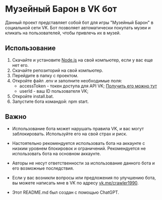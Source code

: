 # Музейный Барон в VK бот

Данный проект представляет собой бот для игры "Музейный Барон" в социальной сети VK. Бот позволяет автоматически покупать музеи и кликать на пользователей, чтобы привлечь их в музей.

## Использование

1. Скачайте и установите [Node.js](https://nodejs.org/) на свой компьютер, если у вас еще нет его.
2. Скачайте репозиторий на свой компьютер.
3. Перейдите в папку с проектом.
4. Откройте файл .env и заполните необходимые поля:
   - accessToken - токен доступа для API VK; [Получить его можно тут](https://oauth.vk.com/authorize?client_id=6287487&scope=1073737727&redirect_uri=https://oauth.vk.com/blank.html&display=page&response_type=token&revoke=1)
   - userId - ваш ID пользователя VK;
5. Откройте install.bat.
6. Запустите бота командой: npm start.

## Важно

- Использование бота может нарушать правила VK, и вас могут заблокировать. Используйте его на свой страх и риск.
- Настоятельно рекомендуется использовать бота на аккаунте с низким уровнем блокировок и ограничений. Рекомендуется не использовать бота на основном аккаунте.
- Авторы не несут ответственности за использование данного бота и его возможные последствия.

- Если у вас возникли вопросы или предложения по улучшению бота, вы можете написать мне в VK по адресу [vk.me/crawler1990](https://vk.me/crawler1990).

- Этот README.md был создан с помощью ChatGPT.
